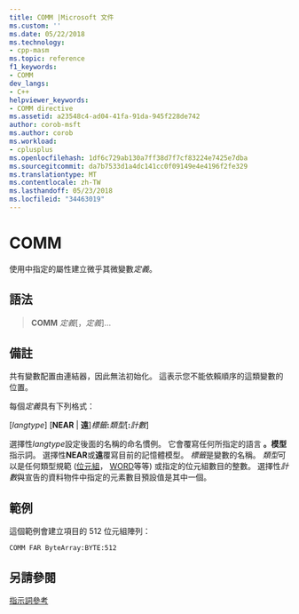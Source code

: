 ```yaml
---
title: COMM |Microsoft 文件
ms.custom: ''
ms.date: 05/22/2018
ms.technology:
- cpp-masm
ms.topic: reference
f1_keywords:
- COMM
dev_langs:
- C++
helpviewer_keywords:
- COMM directive
ms.assetid: a23548c4-ad04-41fa-91da-945f228de742
author: corob-msft
ms.author: corob
ms.workload:
- cplusplus
ms.openlocfilehash: 1df6c729ab130a7ff38d7f7cf83224e7425e7dba
ms.sourcegitcommit: da7b7533d1a4dc141cc0f09149e4e4196f2fe329
ms.translationtype: MT
ms.contentlocale: zh-TW
ms.lasthandoff: 05/23/2018
ms.locfileid: "34463019"
---
```

# <a name="comm"></a>COMM

使用中指定的屬性建立微乎其微變數*定義*。

## <a name="syntax"></a>語法

> **COMM** *定義*[，*定義*]...

## <a name="remarks"></a>備註

共有變數配置由連結器，因此無法初始化。 這表示您不能依賴順序的這類變數的位置。

每個*定義*具有下列格式：

[*langtype*] [**NEAR** &#124; **遠**]_標籤_**:**_類型_[**:**_計數_]

選擇性*langtype*設定後面的名稱的命名慣例。 它會覆寫任何所指定的語言 **。模型**指示詞。 選擇性**NEAR**或**遠**覆寫目前的記憶體模型。 *標籤*是變數的名稱。 *類型*可以是任何類型規範 ([位元組](../../assembler/masm/byte-masm.md)， [WORD](../../assembler/masm/word.md)等等) 或指定的位元組數目的整數。 選擇性*計數*與宣告的資料物件中指定的元素數目預設值是其中一個。

## <a name="example"></a>範例

這個範例會建立項目的 512 位元組陣列：

```masm
COMM FAR ByteArray:BYTE:512
```

## <a name="see-also"></a>另請參閱

[指示詞參考](../../assembler/masm/directives-reference.md)
